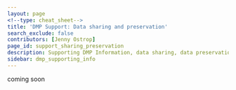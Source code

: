 ```yaml
---
layout: page
<!--type: cheat_sheet-->
title: 'DMP Support: Data sharing and preservation'
search_exclude: false
contributors: [Jenny Ostrop]
page_id: support_sharing_preservation
description: Supporting DMP Information, data sharing, data preservation, data archiving
sidebar: dmp_supporting_info
---
```


coming soon